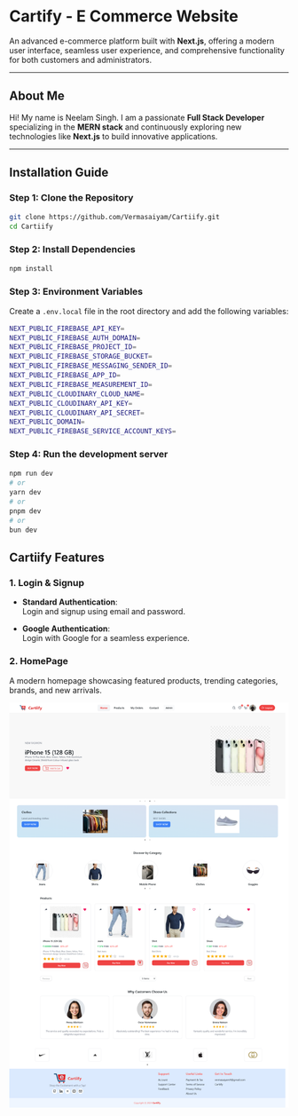 # Cartify - E Commerce Website 

An advanced e-commerce platform built with **Next.js**, offering a modern user interface, seamless user experience, and comprehensive functionality for both customers and administrators.

---

## About Me

Hi! My name is Neelam Singh. I am a passionate **Full Stack Developer** specializing in the **MERN stack** and continuously exploring new technologies like **Next.js** to build innovative applications.

---

## Installation Guide

### Step 1: Clone the Repository

```bash
git clone https://github.com/Vermasaiyam/Cartiify.git
cd Cartiify
```

### Step 2: Install Dependencies

```bash
npm install
```

### Step 3: Environment Variables

Create a `.env.local` file in the root directory and add the following variables:
```bash
NEXT_PUBLIC_FIREBASE_API_KEY=
NEXT_PUBLIC_FIREBASE_AUTH_DOMAIN=
NEXT_PUBLIC_FIREBASE_PROJECT_ID=
NEXT_PUBLIC_FIREBASE_STORAGE_BUCKET=
NEXT_PUBLIC_FIREBASE_MESSAGING_SENDER_ID=
NEXT_PUBLIC_FIREBASE_APP_ID=
NEXT_PUBLIC_FIREBASE_MEASUREMENT_ID=
NEXT_PUBLIC_CLOUDINARY_CLOUD_NAME=
NEXT_PUBLIC_CLOUDINARY_API_KEY=
NEXT_PUBLIC_CLOUDINARY_API_SECRET=
NEXT_PUBLIC_DOMAIN=
NEXT_PUBLIC_FIREBASE_SERVICE_ACCOUNT_KEYS=
```

### Step 4: Run the development server

```bash
npm run dev
# or
yarn dev
# or
pnpm dev
# or
bun dev
```

## Cartiify Features

### 1. Login & Signup

- **Standard Authentication**:  
  Login and signup using email and password.

- **Google Authentication**:  
  Login with Google for a seamless experience.
  
### 2. HomePage

A modern homepage showcasing featured products, trending categories, brands, and new arrivals.

![Cartiify](./public/Readme/homepage.png)
